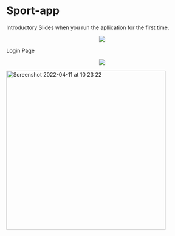 # Sport-app


Introductory Slides when you run the apllication for the first time.
<p align="center">
<img src ="https://user-images.githubusercontent.com/92810736/162693330-e0547a9b-160e-48df-ba45-173a0b5f125a.gif">
</p>


Login Page


<p align="center">
<img src ="https://user-images.githubusercontent.com/92810736/162695054-56c62188-2190-4382-bc9e-1b96662643cb.gif">
</p>


<img width="419" alt="Screenshot 2022-04-11 at 10 23 22" src="https://user-images.githubusercontent.com/92810736/162696821-c25006f9-8c1c-480a-bdb5-7e66cbafe141.png">
